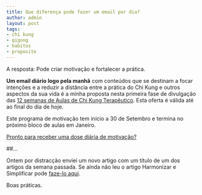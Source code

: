 ```yaml
---
title: Que diferença pode fazer um email por dia?
author: admin
layout: post
tags:
- chi kung
- qigong
- habitos
- proposito
---
```

A resposta: Pode criar motivação e fortalecer a prática.

**Um email diário logo pela manhã** com conteúdos que se destinam a focar intenções e a reduzir a distância entre a prática do Chi Kung e outros aspectos da sua vida é a minha proposta nesta primeira fase de divulgação das [12 semanas de Aulas de Chi Kung Terapêutico](http://lourencoazevedo.com/equilibrio.html). Esta oferta é válida até ao final do dia de hoje.  

Este programa de motivação tem inicio a 30 de Setembro e termina no próximo bloco de aulas em Janeiro. 

[Pronto para receber uma dose diária de motivação?](http://lourencoazevedo.com/equilibrio.html#participar)

##…

Ontem por distracção enviei um novo artigo com um título de um dos artigos da semana passada. Se ainda não leu o artigo Harmonizar e Simplificar pode [faze-lo aqui](http://lourencoazevedo.com/2014/09/04/unificar.html).

Boas práticas. 